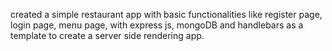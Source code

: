 created a simple restaurant app with basic functionalities like register page, login page, menu page, with express js, mongoDB and handlebars as a template to create a server side rendering app. 